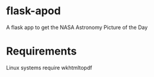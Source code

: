 # flask-apod
A flask app to get the NASA Astronomy Picture of the Day
# Requirements
Linux systems require wkhtmltopdf
